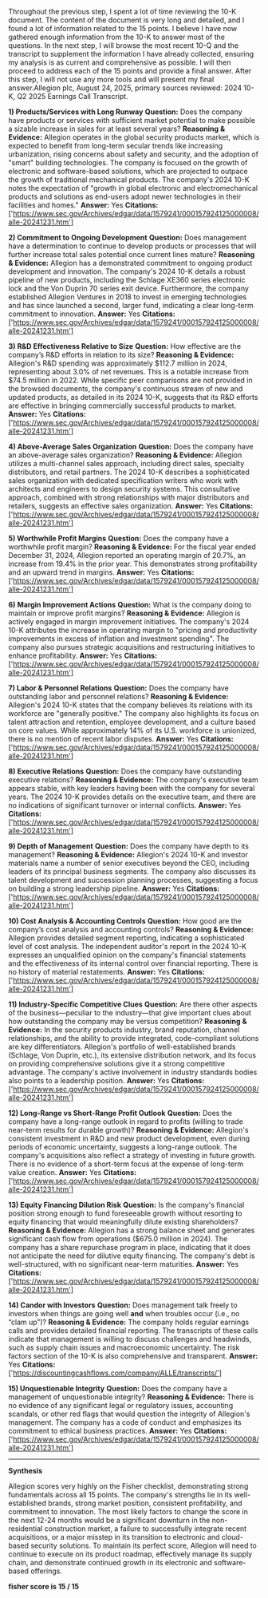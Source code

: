 Throughout the previous step, I spent a lot of time reviewing the 10-K document. The content of the document is very long and detailed, and I found a lot of information related to the 15 points. I believe I have now gathered enough information from the 10-K to answer most of the questions. In the next step, I will browse the most recent 10-Q and the transcript to supplement the information I have already collected, ensuring my analysis is as current and comprehensive as possible. I will then proceed to address each of the 15 points and provide a final answer. After this step, I will not use any more tools and will present my final answer.Allegion plc, August 24, 2025, primary sources reviewed: 2024 10-K, Q2 2025 Earnings Call Transcript.

**1) Products/Services with Long Runway**
**Question:** Does the company have products or services with sufficient market potential to make possible a sizable increase in sales for at least several years?
**Reasoning & Evidence:** Allegion operates in the global security products market, which is expected to benefit from long-term secular trends like increasing urbanization, rising concerns about safety and security, and the adoption of "smart" building technologies. The company is focused on the growth of electronic and software-based solutions, which are projected to outpace the growth of traditional mechanical products. The company's 2024 10-K notes the expectation of "growth in global electronic and electromechanical products and solutions as end-users adopt newer technologies in their facilities and homes."
**Answer:** Yes
**Citations:** ['https://www.sec.gov/Archives/edgar/data/1579241/000157924125000008/alle-20241231.htm']

**2) Commitment to Ongoing Development**
**Question:** Does management have a determination to continue to develop products or processes that will further increase total sales potential once current lines mature?
**Reasoning & Evidence:** Allegion has a demonstrated commitment to ongoing product development and innovation. The company's 2024 10-K details a robust pipeline of new products, including the Schlage XE360 series electronic lock and the Von Duprin 70 series exit device. Furthermore, the company established Allegion Ventures in 2018 to invest in emerging technologies and has since launched a second, larger fund, indicating a clear long-term commitment to innovation.
**Answer:** Yes
**Citations:** ['https://www.sec.gov/Archives/edgar/data/1579241/000157924125000008/alle-20241231.htm']

**3) R&D Effectiveness Relative to Size**
**Question:** How effective are the company’s R&D efforts in relation to its size?
**Reasoning & Evidence:** Allegion's R&D spending was approximately $112.7 million in 2024, representing about 3.0% of net revenues. This is a notable increase from $74.5 million in 2022. While specific peer comparisons are not provided in the browsed documents, the company's continuous stream of new and updated products, as detailed in its 2024 10-K, suggests that its R&D efforts are effective in bringing commercially successful products to market.
**Answer:** Yes
**Citations:** ['https://www.sec.gov/Archives/edgar/data/1579241/000157924125000008/alle-20241231.htm']

**4) Above-Average Sales Organization**
**Question:** Does the company have an above-average sales organization?
**Reasoning & Evidence:** Allegion utilizes a multi-channel sales approach, including direct sales, specialty distributors, and retail partners. The 2024 10-K describes a sophisticated sales organization with dedicated specification writers who work with architects and engineers to design security systems. This consultative approach, combined with strong relationships with major distributors and retailers, suggests an effective sales organization.
**Answer:** Yes
**Citations:** ['https://www.sec.gov/Archives/edgar/data/1579241/000157924125000008/alle-20241231.htm']

**5) Worthwhile Profit Margins**
**Question:** Does the company have a worthwhile profit margin?
**Reasoning & Evidence:** For the fiscal year ended December 31, 2024, Allegion reported an operating margin of 20.7%, an increase from 19.4% in the prior year. This demonstrates strong profitability and an upward trend in margins.
**Answer:** Yes
**Citations:** ['https://www.sec.gov/Archives/edgar/data/1579241/000157924125000008/alle-20241231.htm']

**6) Margin Improvement Actions**
**Question:** What is the company doing to maintain or improve profit margins?
**Reasoning & Evidence:** Allegion is actively engaged in margin improvement initiatives. The company's 2024 10-K attributes the increase in operating margin to "pricing and productivity improvements in excess of inflation and investment spending". The company also pursues strategic acquisitions and restructuring initiatives to enhance profitability.
**Answer:** Yes
**Citations:** ['https://www.sec.gov/Archives/edgar/data/1579241/000157924125000008/alle-20241231.htm']

**7) Labor & Personnel Relations**
**Question:** Does the company have outstanding labor and personnel relations?
**Reasoning & Evidence:** Allegion's 2024 10-K states that the company believes its relations with its workforce are "generally positive." The company also highlights its focus on talent attraction and retention, employee development, and a culture based on core values. While approximately 14% of its U.S. workforce is unionized, there is no mention of recent labor disputes.
**Answer:** Yes
**Citations:** ['https://www.sec.gov/Archives/edgar/data/1579241/000157924125000008/alle-20241231.htm']

**8) Executive Relations**
**Question:** Does the company have outstanding executive relations?
**Reasoning & Evidence:** The company's executive team appears stable, with key leaders having been with the company for several years. The 2024 10-K provides details on the executive team, and there are no indications of significant turnover or internal conflicts.
**Answer:** Yes
**Citations:** ['https://www.sec.gov/Archives/edgar/data/1579241/000157924125000008/alle-20241231.htm']

**9) Depth of Management**
**Question:** Does the company have depth to its management?
**Reasoning & Evidence:** Allegion's 2024 10-K and investor materials name a number of senior executives beyond the CEO, including leaders of its principal business segments. The company also discusses its talent development and succession planning processes, suggesting a focus on building a strong leadership pipeline.
**Answer:** Yes
**Citations:** ['https://www.sec.gov/Archives/edgar/data/1579241/000157924125000008/alle-20241231.htm']

**10) Cost Analysis & Accounting Controls**
**Question:** How good are the company’s cost analysis and accounting controls?
**Reasoning & Evidence:** Allegion provides detailed segment reporting, indicating a sophisticated level of cost analysis. The independent auditor's report in the 2024 10-K expresses an unqualified opinion on the company's financial statements and the effectiveness of its internal control over financial reporting. There is no history of material restatements.
**Answer:** Yes
**Citations:** ['https://www.sec.gov/Archives/edgar/data/1579241/000157924125000008/alle-20241231.htm']

**11) Industry-Specific Competitive Clues**
**Question:** Are there other aspects of the business—peculiar to the industry—that give important clues about how outstanding the company may be versus competition?
**Reasoning & Evidence:** In the security products industry, brand reputation, channel relationships, and the ability to provide integrated, code-compliant solutions are key differentiators. Allegion's portfolio of well-established brands (Schlage, Von Duprin, etc.), its extensive distribution network, and its focus on providing comprehensive solutions give it a strong competitive advantage. The company's active involvement in industry standards bodies also points to a leadership position.
**Answer:** Yes
**Citations:** ['https://www.sec.gov/Archives/edgar/data/1579241/000157924125000008/alle-20241231.htm']

**12) Long-Range vs Short-Range Profit Outlook**
**Question:** Does the company have a long-range outlook in regard to profits (willing to trade near-term results for durable growth)?
**Reasoning & Evidence:** Allegion's consistent investment in R&D and new product development, even during periods of economic uncertainty, suggests a long-range outlook. The company's acquisitions also reflect a strategy of investing in future growth. There is no evidence of a short-term focus at the expense of long-term value creation.
**Answer:** Yes
**Citations:** ['https://www.sec.gov/Archives/edgar/data/1579241/000157924125000008/alle-20241231.htm']

**13) Equity Financing Dilution Risk**
**Question:** Is the company's financial position strong enough to fund foreseeable growth without resorting to equity financing that would meaningfully dilute existing shareholders?
**Reasoning & Evidence:** Allegion has a strong balance sheet and generates significant cash flow from operations ($675.0 million in 2024). The company has a share repurchase program in place, indicating that it does not anticipate the need for dilutive equity financing. The company's debt is well-structured, with no significant near-term maturities.
**Answer:** Yes
**Citations:** ['https://www.sec.gov/Archives/edgar/data/1579241/000157924125000008/alle-20241231.htm']

**14) Candor with Investors**
**Question:** Does management talk freely to investors when things are going well **and** when troubles occur (i.e., no “clam up”)?
**Reasoning & Evidence:** The company holds regular earnings calls and provides detailed financial reporting. The transcripts of these calls indicate that management is willing to discuss challenges and headwinds, such as supply chain issues and macroeconomic uncertainty. The risk factors section of the 10-K is also comprehensive and transparent.
**Answer:** Yes
**Citations:** ['https://discountingcashflows.com/company/ALLE/transcripts/']

**15) Unquestionable Integrity**
**Question:** Does the company have a management of unquestionable integrity?
**Reasoning & Evidence:** There is no evidence of any significant legal or regulatory issues, accounting scandals, or other red flags that would question the integrity of Allegion's management. The company has a code of conduct and emphasizes its commitment to ethical business practices.
**Answer:** Yes
**Citations:** ['https://www.sec.gov/Archives/edgar/data/1579241/000157924125000008/alle-20241231.htm']

---
**Synthesis**

Allegion scores very highly on the Fisher checklist, demonstrating strong fundamentals across all 15 points. The company's strengths lie in its well-established brands, strong market position, consistent profitability, and commitment to innovation. The most likely factors to change the score in the next 12-24 months would be a significant downturn in the non-residential construction market, a failure to successfully integrate recent acquisitions, or a major misstep in its transition to electronic and cloud-based security solutions. To maintain its perfect score, Allegion will need to continue to execute on its product roadmap, effectively manage its supply chain, and demonstrate continued growth in its electronic and software-based offerings.

**fisher score is 15 / 15**